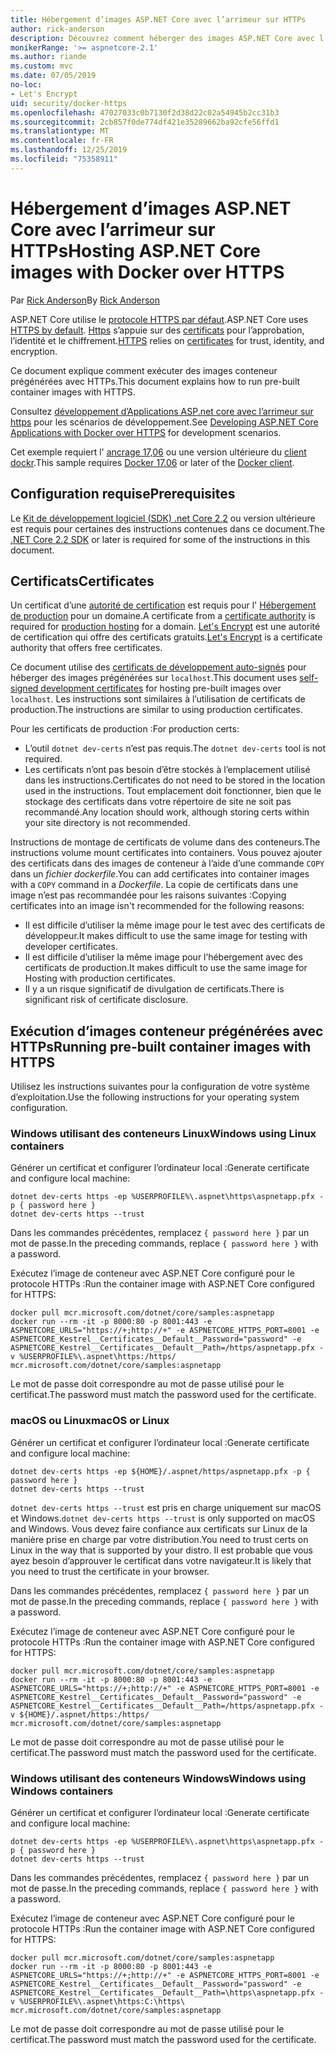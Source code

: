 ```yaml
---
title: Hébergement d’images ASP.NET Core avec l’arrimeur sur HTTPs
author: rick-anderson
description: Découvrez comment héberger des images ASP.NET Core avec l’arrimeur sur HTTPs
monikerRange: '>= aspnetcore-2.1'
ms.author: riande
ms.custom: mvc
ms.date: 07/05/2019
no-loc:
- Let's Encrypt
uid: security/docker-https
ms.openlocfilehash: 47027033c0b7130f2d38d22c02a54945b2cc31b3
ms.sourcegitcommit: 2cb857f0de774df421e35289662ba92cfe56ffd1
ms.translationtype: MT
ms.contentlocale: fr-FR
ms.lasthandoff: 12/25/2019
ms.locfileid: "75358911"
---
```

# <a name="hosting-aspnet-core-images-with-docker-over-https"></a><span data-ttu-id="1be0e-103">Hébergement d’images ASP.NET Core avec l’arrimeur sur HTTPs</span><span class="sxs-lookup"><span data-stu-id="1be0e-103">Hosting ASP.NET Core images with Docker over HTTPS</span></span>

<span data-ttu-id="1be0e-104">Par [Rick Anderson](https://twitter.com/RickAndMSFT)</span><span class="sxs-lookup"><span data-stu-id="1be0e-104">By [Rick Anderson](https://twitter.com/RickAndMSFT)</span></span>

<span data-ttu-id="1be0e-105">ASP.NET Core utilise le [protocole HTTPS par défaut](/aspnet/core/security/enforcing-ssl).</span><span class="sxs-lookup"><span data-stu-id="1be0e-105">ASP.NET Core uses [HTTPS by default](/aspnet/core/security/enforcing-ssl).</span></span> <span data-ttu-id="1be0e-106">[Https](https://en.wikipedia.org/wiki/HTTPS) s’appuie sur des [certificats](https://en.wikipedia.org/wiki/Public_key_certificate) pour l’approbation, l’identité et le chiffrement.</span><span class="sxs-lookup"><span data-stu-id="1be0e-106">[HTTPS](https://en.wikipedia.org/wiki/HTTPS) relies on [certificates](https://en.wikipedia.org/wiki/Public_key_certificate) for trust, identity, and encryption.</span></span>

<span data-ttu-id="1be0e-107">Ce document explique comment exécuter des images conteneur prégénérées avec HTTPs.</span><span class="sxs-lookup"><span data-stu-id="1be0e-107">This document explains how to run pre-built container images with HTTPS.</span></span>

<span data-ttu-id="1be0e-108">Consultez [développement d’Applications ASP.net core avec l’arrimeur sur https](https://github.com/dotnet/dotnet-docker/blob/master/samples/aspnetapp/aspnetcore-docker-https-development.md) pour les scénarios de développement.</span><span class="sxs-lookup"><span data-stu-id="1be0e-108">See [Developing ASP.NET Core Applications with Docker over HTTPS](https://github.com/dotnet/dotnet-docker/blob/master/samples/aspnetapp/aspnetcore-docker-https-development.md) for development scenarios.</span></span>

<span data-ttu-id="1be0e-109">Cet exemple requiert l' [ancrage 17,06](https://docs.docker.com/release-notes/docker-ce) ou une version ultérieure du [client dockr](https://www.docker.com/products/docker).</span><span class="sxs-lookup"><span data-stu-id="1be0e-109">This sample requires [Docker 17.06](https://docs.docker.com/release-notes/docker-ce) or later of the [Docker client](https://www.docker.com/products/docker).</span></span>

## <a name="prerequisites"></a><span data-ttu-id="1be0e-110">Configuration requise</span><span class="sxs-lookup"><span data-stu-id="1be0e-110">Prerequisites</span></span>

<span data-ttu-id="1be0e-111">Le [Kit de développement logiciel (SDK) .net Core 2,2](https://www.microsoft.com/net/download) ou version ultérieure est requis pour certaines des instructions contenues dans ce document.</span><span class="sxs-lookup"><span data-stu-id="1be0e-111">The [.NET Core 2.2 SDK](https://www.microsoft.com/net/download) or later is required for some of the instructions in this document.</span></span>

## <a name="certificates"></a><span data-ttu-id="1be0e-112">Certificats</span><span class="sxs-lookup"><span data-stu-id="1be0e-112">Certificates</span></span>

<span data-ttu-id="1be0e-113">Un certificat d’une [autorité de certification](https://wikipedia.org/wiki/Certificate_authority) est requis pour l' [Hébergement de production](https://blogs.msdn.microsoft.com/webdev/2017/11/29/configuring-https-in-asp-net-core-across-different-platforms/) pour un domaine.</span><span class="sxs-lookup"><span data-stu-id="1be0e-113">A certificate from a [certificate authority](https://wikipedia.org/wiki/Certificate_authority) is required for [production hosting](https://blogs.msdn.microsoft.com/webdev/2017/11/29/configuring-https-in-asp-net-core-across-different-platforms/) for a domain.</span></span> <span data-ttu-id="1be0e-114">[Let's Encrypt](https://letsencrypt.org/) est une autorité de certification qui offre des certificats gratuits.</span><span class="sxs-lookup"><span data-stu-id="1be0e-114">[Let's Encrypt](https://letsencrypt.org/) is a certificate authority that offers free certificates.</span></span>

<span data-ttu-id="1be0e-115">Ce document utilise des [certificats de développement auto-signés](https://en.wikipedia.org/wiki/Self-signed_certificate) pour héberger des images prégénérées sur `localhost`.</span><span class="sxs-lookup"><span data-stu-id="1be0e-115">This document uses [self-signed development certificates](https://en.wikipedia.org/wiki/Self-signed_certificate) for hosting pre-built images over `localhost`.</span></span> <span data-ttu-id="1be0e-116">Les instructions sont similaires à l’utilisation de certificats de production.</span><span class="sxs-lookup"><span data-stu-id="1be0e-116">The instructions are similar to using production certificates.</span></span>

<span data-ttu-id="1be0e-117">Pour les certificats de production :</span><span class="sxs-lookup"><span data-stu-id="1be0e-117">For production certs:</span></span>

* <span data-ttu-id="1be0e-118">L’outil `dotnet dev-certs` n’est pas requis.</span><span class="sxs-lookup"><span data-stu-id="1be0e-118">The `dotnet dev-certs` tool is not required.</span></span>
* <span data-ttu-id="1be0e-119">Les certificats n’ont pas besoin d’être stockés à l’emplacement utilisé dans les instructions.</span><span class="sxs-lookup"><span data-stu-id="1be0e-119">Certificates do not need to be stored in the location used in the instructions.</span></span> <span data-ttu-id="1be0e-120">Tout emplacement doit fonctionner, bien que le stockage des certificats dans votre répertoire de site ne soit pas recommandé.</span><span class="sxs-lookup"><span data-stu-id="1be0e-120">Any location should work, although storing certs within your site directory is not recommended.</span></span>

<span data-ttu-id="1be0e-121">Instructions de montage de certificats de volume dans des conteneurs.</span><span class="sxs-lookup"><span data-stu-id="1be0e-121">The instructions volume mount certificates into containers.</span></span> <span data-ttu-id="1be0e-122">Vous pouvez ajouter des certificats dans des images de conteneur à l’aide d’une commande `COPY` dans un *fichier dockerfile*.</span><span class="sxs-lookup"><span data-stu-id="1be0e-122">You can add certificates into container images with a `COPY` command in a *Dockerfile*.</span></span> <span data-ttu-id="1be0e-123">La copie de certificats dans une image n’est pas recommandée pour les raisons suivantes :</span><span class="sxs-lookup"><span data-stu-id="1be0e-123">Copying certificates into an image isn't recommended for the following reasons:</span></span>

* <span data-ttu-id="1be0e-124">Il est difficile d’utiliser la même image pour le test avec des certificats de développeur.</span><span class="sxs-lookup"><span data-stu-id="1be0e-124">It makes difficult to use the same image for testing with developer certificates.</span></span>
* <span data-ttu-id="1be0e-125">Il est difficile d’utiliser la même image pour l’hébergement avec des certificats de production.</span><span class="sxs-lookup"><span data-stu-id="1be0e-125">It makes difficult to use the same image for Hosting with production certificates.</span></span>
* <span data-ttu-id="1be0e-126">Il y a un risque significatif de divulgation de certificats.</span><span class="sxs-lookup"><span data-stu-id="1be0e-126">There is significant risk of certificate disclosure.</span></span>

## <a name="running-pre-built-container-images-with-https"></a><span data-ttu-id="1be0e-127">Exécution d’images conteneur prégénérées avec HTTPs</span><span class="sxs-lookup"><span data-stu-id="1be0e-127">Running pre-built container images with HTTPS</span></span>

<span data-ttu-id="1be0e-128">Utilisez les instructions suivantes pour la configuration de votre système d’exploitation.</span><span class="sxs-lookup"><span data-stu-id="1be0e-128">Use the following instructions for your operating system configuration.</span></span>

### <a name="windows-using-linux-containers"></a><span data-ttu-id="1be0e-129">Windows utilisant des conteneurs Linux</span><span class="sxs-lookup"><span data-stu-id="1be0e-129">Windows using Linux containers</span></span>

<span data-ttu-id="1be0e-130">Générer un certificat et configurer l’ordinateur local :</span><span class="sxs-lookup"><span data-stu-id="1be0e-130">Generate certificate and configure local machine:</span></span>

```dotnetcli
dotnet dev-certs https -ep %USERPROFILE%\.aspnet\https\aspnetapp.pfx -p { password here }
dotnet dev-certs https --trust
```

<span data-ttu-id="1be0e-131">Dans les commandes précédentes, remplacez `{ password here }` par un mot de passe.</span><span class="sxs-lookup"><span data-stu-id="1be0e-131">In the preceding commands, replace `{ password here }` with a password.</span></span>

<span data-ttu-id="1be0e-132">Exécutez l’image de conteneur avec ASP.NET Core configuré pour le protocole HTTPs :</span><span class="sxs-lookup"><span data-stu-id="1be0e-132">Run the container image with ASP.NET Core configured for HTTPS:</span></span>

```console
docker pull mcr.microsoft.com/dotnet/core/samples:aspnetapp
docker run --rm -it -p 8000:80 -p 8001:443 -e ASPNETCORE_URLS="https://+;http://+" -e ASPNETCORE_HTTPS_PORT=8001 -e ASPNETCORE_Kestrel__Certificates__Default__Password="password" -e ASPNETCORE_Kestrel__Certificates__Default__Path=/https/aspnetapp.pfx -v %USERPROFILE%\.aspnet\https:/https/ mcr.microsoft.com/dotnet/core/samples:aspnetapp
```

<span data-ttu-id="1be0e-133">Le mot de passe doit correspondre au mot de passe utilisé pour le certificat.</span><span class="sxs-lookup"><span data-stu-id="1be0e-133">The password must match the password used for the certificate.</span></span>

### <a name="macos-or-linux"></a><span data-ttu-id="1be0e-134">macOS ou Linux</span><span class="sxs-lookup"><span data-stu-id="1be0e-134">macOS or Linux</span></span>

<span data-ttu-id="1be0e-135">Générer un certificat et configurer l’ordinateur local :</span><span class="sxs-lookup"><span data-stu-id="1be0e-135">Generate certificate and configure local machine:</span></span>

```dotnetcli
dotnet dev-certs https -ep ${HOME}/.aspnet/https/aspnetapp.pfx -p { password here }
dotnet dev-certs https --trust
```

<span data-ttu-id="1be0e-136">`dotnet dev-certs https --trust` est pris en charge uniquement sur macOS et Windows.</span><span class="sxs-lookup"><span data-stu-id="1be0e-136">`dotnet dev-certs https --trust` is only supported on macOS and Windows.</span></span> <span data-ttu-id="1be0e-137">Vous devez faire confiance aux certificats sur Linux de la manière prise en charge par votre distribution.</span><span class="sxs-lookup"><span data-stu-id="1be0e-137">You need to trust certs on Linux in the way that is supported by your distro.</span></span> <span data-ttu-id="1be0e-138">Il est probable que vous ayez besoin d’approuver le certificat dans votre navigateur.</span><span class="sxs-lookup"><span data-stu-id="1be0e-138">It is likely that you need to trust the certificate in your browser.</span></span>

<span data-ttu-id="1be0e-139">Dans les commandes précédentes, remplacez `{ password here }` par un mot de passe.</span><span class="sxs-lookup"><span data-stu-id="1be0e-139">In the preceding commands, replace `{ password here }` with a password.</span></span>

<span data-ttu-id="1be0e-140">Exécutez l’image de conteneur avec ASP.NET Core configuré pour le protocole HTTPs :</span><span class="sxs-lookup"><span data-stu-id="1be0e-140">Run the container image with ASP.NET Core configured for HTTPS:</span></span>

```console
docker pull mcr.microsoft.com/dotnet/core/samples:aspnetapp
docker run --rm -it -p 8000:80 -p 8001:443 -e ASPNETCORE_URLS="https://+;http://+" -e ASPNETCORE_HTTPS_PORT=8001 -e ASPNETCORE_Kestrel__Certificates__Default__Password="password" -e ASPNETCORE_Kestrel__Certificates__Default__Path=/https/aspnetapp.pfx -v ${HOME}/.aspnet/https:/https/ mcr.microsoft.com/dotnet/core/samples:aspnetapp
```

<span data-ttu-id="1be0e-141">Le mot de passe doit correspondre au mot de passe utilisé pour le certificat.</span><span class="sxs-lookup"><span data-stu-id="1be0e-141">The password must match the password used for the certificate.</span></span>

### <a name="windows-using-windows-containers"></a><span data-ttu-id="1be0e-142">Windows utilisant des conteneurs Windows</span><span class="sxs-lookup"><span data-stu-id="1be0e-142">Windows using Windows containers</span></span>

<span data-ttu-id="1be0e-143">Générer un certificat et configurer l’ordinateur local :</span><span class="sxs-lookup"><span data-stu-id="1be0e-143">Generate certificate and configure local machine:</span></span>

```dotnetcli
dotnet dev-certs https -ep %USERPROFILE%\.aspnet\https\aspnetapp.pfx -p { password here }
dotnet dev-certs https --trust
```

<span data-ttu-id="1be0e-144">Dans les commandes précédentes, remplacez `{ password here }` par un mot de passe.</span><span class="sxs-lookup"><span data-stu-id="1be0e-144">In the preceding commands, replace `{ password here }` with a password.</span></span>

<span data-ttu-id="1be0e-145">Exécutez l’image de conteneur avec ASP.NET Core configuré pour le protocole HTTPs :</span><span class="sxs-lookup"><span data-stu-id="1be0e-145">Run the container image with ASP.NET Core configured for HTTPS:</span></span>

```console
docker pull mcr.microsoft.com/dotnet/core/samples:aspnetapp
docker run --rm -it -p 8000:80 -p 8001:443 -e ASPNETCORE_URLS="https://+;http://+" -e ASPNETCORE_HTTPS_PORT=8001 -e ASPNETCORE_Kestrel__Certificates__Default__Password="password" -e ASPNETCORE_Kestrel__Certificates__Default__Path=\https\aspnetapp.pfx -v %USERPROFILE%\.aspnet\https:C:\https\ mcr.microsoft.com/dotnet/core/samples:aspnetapp
```

<span data-ttu-id="1be0e-146">Le mot de passe doit correspondre au mot de passe utilisé pour le certificat.</span><span class="sxs-lookup"><span data-stu-id="1be0e-146">The password must match the password used for the certificate.</span></span>
